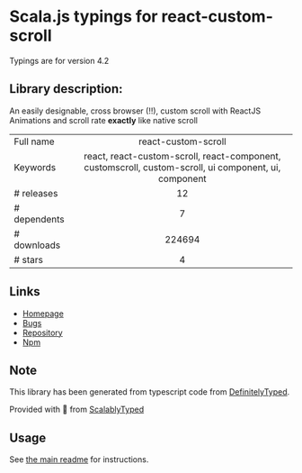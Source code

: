 
# Scala.js typings for react-custom-scroll

Typings are for version 4.2

## Library description:
An easily designable, cross browser (!!), custom scroll with ReactJS Animations and scroll rate **exactly** like native scroll

|                    |                 |
| ------------------ | :-------------: |
| Full name          | react-custom-scroll |
| Keywords           | react, react-custom-scroll, react-component, customscroll, custom-scroll, ui component, ui, component |
| # releases         | 12 |
| # dependents       | 7 |
| # downloads        | 224694 |
| # stars            | 4 |

## Links
- [Homepage](https://github.com/rommguy/react-custom-scroll#readme)
- [Bugs](https://github.com/rommguy/react-custom-scroll/issues)
- [Repository](https://github.com/rommguy/react-custom-scroll)
- [Npm](https://www.npmjs.com/package/react-custom-scroll)
    


## Note
This library has been generated from typescript code from [DefinitelyTyped](https://definitelytyped.org).

Provided with :purple_heart: from [ScalablyTyped](https://github.com/oyvindberg/ScalablyTyped)

## Usage
See [the main readme](../../readme.md) for instructions.


